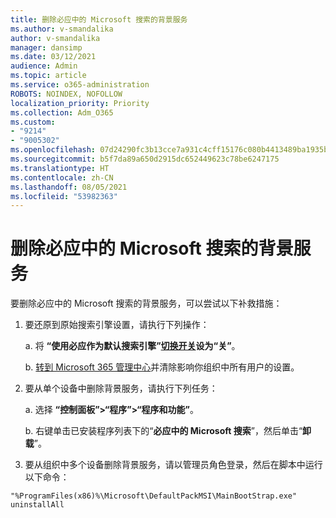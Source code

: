 ```yaml
---
title: 删除必应中的 Microsoft 搜索的背景服务
ms.author: v-smandalika
author: v-smandalika
manager: dansimp
ms.date: 03/12/2021
audience: Admin
ms.topic: article
ms.service: o365-administration
ROBOTS: NOINDEX, NOFOLLOW
localization_priority: Priority
ms.collection: Adm_O365
ms.custom:
- "9214"
- "9005302"
ms.openlocfilehash: 07d24290fc3b13cce7a931c4cff15176c080b4413489ba1935b6886939ea3874
ms.sourcegitcommit: b5f7da89a650d2915dc652449623c78be6247175
ms.translationtype: HT
ms.contentlocale: zh-CN
ms.lasthandoff: 08/05/2021
ms.locfileid: "53982363"
---
```

# <a name="remove-the-background-service-for-microsoft-search-in-bing"></a>删除必应中的 Microsoft 搜索的背景服务

要删除必应中的 Microsoft 搜索的背景服务，可以尝试以下补救措施：

1. 要还原到原始搜索引擎设置，请执行下列操作：

    a. 将 **“使用必应作为默认搜索引擎”[切换开关](https://docs.microsoft.com/deployoffice/microsoft-search-bing#change-whether-bing-is-the-default-search-engine-for-google-chrome)设为“关”**。

    b. [转到 Microsoft 365 管理中心](https://docs.microsoft.com/deployoffice/microsoft-search-bing#configure-the-setting-in-the-microsoft-365-admin-center-to-allow-the-extension-to-be-installed)并清除影响你组织中所有用户的设置。

2. 要从单个设备中删除背景服务，请执行下列任务：

    a. 选择 **“控制面板”>“程序”>“程序和功能”**。

    b. 右键单击已安装程序列表下的“**必应中的 Microsoft 搜索**”，然后单击“**卸载**”。

3. 要从组织中多个设备删除背景服务，请以管理员角色登录，然后在脚本中运行以下命令： 

`"%ProgramFiles(x86)%\Microsoft\DefaultPackMSI\MainBootStrap.exe" uninstallAll`
